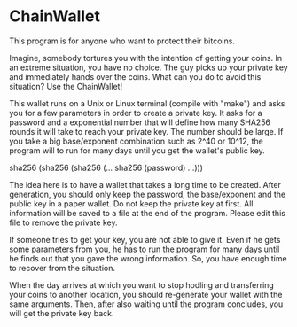 # ChainWallet
This program is for anyone who want to protect their bitcoins.

Imagine, somebody tortures you with the intention of getting your coins. In an extreme situation, you have no choice. The guy picks up your private key and immediately hands over the coins. What can you do to avoid this situation? Use the ChainWallet!

This wallet runs on a Unix or Linux terminal (compile with "make") and asks you for a few parameters in order to create a private key. It asks for a password and a exponential number that will define how many SHA256 rounds it will take to reach your private key. The number should be large. If you take a big base/exponent combination such as 2^40 or 10^12, the program will to run for many days until you get the wallet's public key.

sha256 (sha256 (sha256 (... sha256 (password) ...)))

The idea here is to have a wallet that takes a long time to be created. After generation, you should only keep the password, the base/exponent and the public key in a paper wallet. Do not keep the private key at first. All information will be saved to a file at the end of the program. Please edit this file to remove the private key.

If someone tries to get your key, you are not able to give it. Even if he gets some parameters from you, he has to run the program for many days until he finds out that you gave the wrong information. So, you have enough time to recover from the situation.

When the day arrives at which you want to stop hodling and transferring your coins to another location, you should re-generate your wallet with the same arguments. Then, after also waiting until the program concludes, you will get the private key back.

